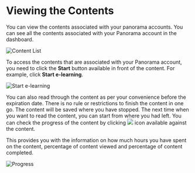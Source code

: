 # Viewing the Contents

You can view the contents associated with your panorama accounts. You can see all the contents associated with your Panorama account in the dashboard.

![Content List](https://gblobscdn.gitbook.com/assets%2F-M2BI-T5HeZe6viTdBX0%2F-M2DwW396hBGQgU5PioP%2F-M2DxX6k0Fk065SSg0ZK%2FDashboard%20-%20Copy.png?alt=media&token=faf8ef84-f3fd-4f72-8ae9-e4995460573e)

To access the contents that are associated with your Panorama account, you need to click the **Start** button available in front of the content. For example, click **Start e-learning**.

![Start e-learning](https://gblobscdn.gitbook.com/assets%2F-M2BI-T5HeZe6viTdBX0%2F-M2DyA5t88UlwcZatPzI%2F-M2DyrLPxq1F7R4bRwfP%2FDashboard%20-%20Copy%20%282%29.png?alt=media&token=dd12fc5b-a3fe-44bf-afaa-47abd17f402f)

You can also read through the content as per your convenience before the expiration date. There is no rule or restrictions to finish the content in one go. The content will be saved where you have stopped. The next time when you want to read the content, you can start from where you had left. You can check the progress of the content by clicking ![](https://firebasestorage.googleapis.com/v0/b/gitbook-28427.appspot.com/o/assets%2F-M2BI-T5HeZe6viTdBX0%2F-M2DztZaxh0NjWTl4G1H%2F-M2E-CsBlRUt3wz6DYQe%2FIcon.png?alt=media&token=cde5f118-b47a-46bc-a4ce-6943555a56ff) icon available against the content.

This provides you with the information on how much hours you have spent on the content, percentage of content viewed and percentage of content completed.

![Progress](https://gblobscdn.gitbook.com/assets%2F-M2BI-T5HeZe6viTdBX0%2F-M2DztZaxh0NjWTl4G1H%2F-M2E0d6ODSmqDhgjTxyd%2Fprogress.png?alt=media&token=c299630c-1b18-4356-9a02-406ab3e946d4)

